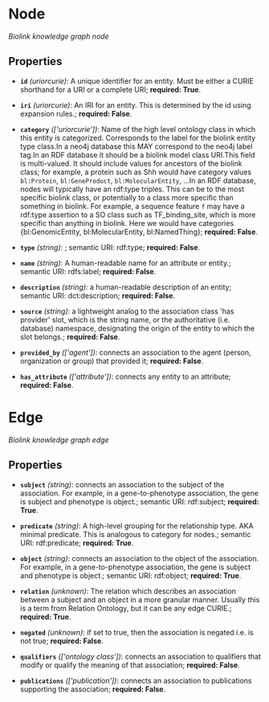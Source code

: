 # Node


*Biolink knowledge graph node*


## Properties


- **`id`** *(uriorcurie)*: A unique identifier for an entity. Must be either a CURIE shorthand for a URI or a complete URI; **required: True**.

- **`iri`** *(uriorcurie)*: An IRI for an entity. This is determined by the id using expansion rules.; **required: False**.

- **`category`** *(['uriorcurie'])*: Name of the high level ontology class in which this entity is categorized. Corresponds to the label for the biolink entity type class.In a neo4j database this MAY correspond to the neo4j label tag.In an RDF database it should be a biolink model class URI.This field is multi-valued. It should include values for ancestors of the biolink class; for example, a protein such as Shh would have category values `bl:Protein`, `bl:GeneProduct`, `bl:MolecularEntity`, ...In an RDF database, nodes will typically have an rdf:type triples. This can be to the most specific biolink class, or potentially to a class more specific than something in biolink. For example, a sequence feature `f` may have a rdf:type assertion to a SO class such as TF_binding_site, which is more specific than anything in biolink. Here we would have categories {bl:GenomicEntity, bl:MolecularEntity, bl:NamedThing}; **required: False**.

- **`type`** *(string)*: ; semantic URI: rdf:type; **required: False**.

- **`name`** *(string)*: A human-readable name for an attribute or entity.; semantic URI: rdfs:label; **required: False**.

- **`description`** *(string)*: a human-readable description of an entity; semantic URI: dct:description; **required: False**.

- **`source`** *(string)*: a lightweight analog to the association class 'has provider' slot, which is the string name, or the authoritative (i.e. database) namespace, designating the origin of the entity to which the slot belongs.; **required: False**.

- **`provided_by`** *(['agent'])*: connects an association to the agent (person, organization or group) that provided it; **required: False**.

- **`has_attribute`** *(['attribute'])*: connects any entity to an attribute; **required: False**.

# Edge


*Biolink knowledge graph edge*


## Properties


- **`subject`** *(string)*: connects an association to the subject of the association. For example, in a gene-to-phenotype association, the gene is subject and phenotype is object.; semantic URI: rdf:subject; **required: True**.

- **`predicate`** *(string)*: A high-level grouping for the relationship type. AKA minimal predicate. This is analogous to category for nodes.; semantic URI: rdf:predicate; **required: True**.

- **`object`** *(string)*: connects an association to the object of the association. For example, in a gene-to-phenotype association, the gene is subject and phenotype is object.; semantic URI: rdf:object; **required: True**.

- **`relation`** *(unknown)*: The relation which describes an association between a subject and an object in a more granular manner. Usually this is a term from Relation Ontology, but it can be any edge CURIE.; **required: True**.

- **`negated`** *(unknown)*: if set to true, then the association is negated i.e. is not true; **required: False**.

- **`qualifiers`** *(['ontology class'])*: connects an association to qualifiers that modify or qualify the meaning of that association; **required: False**.

- **`publications`** *(['publication'])*: connects an association to publications supporting the association; **required: False**.

